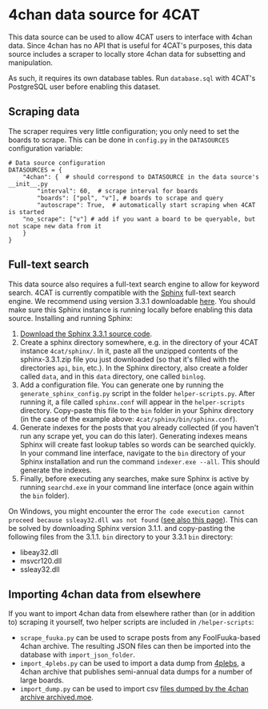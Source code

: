 # 4chan data source for 4CAT

This data source can be used to allow 4CAT users to interface with 4chan data.
Since 4chan has no API that is useful for 4CAT's purposes, this data source 
includes a scraper to locally store 4chan data for subsetting and manipulation.

As such, it requires its own database tables. Run `database.sql` with 4CAT's
PostgreSQL user before enabling this dataset.

## Scraping data
The scraper requires very little configuration; you only need to set the boards
to scrape. This can be done in `config.py` in the `DATASOURCES` configuration
variable:

```
# Data source configuration
DATASOURCES = {
	"4chan": {  # should correspond to DATASOURCE in the data source's __init__.py
		"interval": 60,  # scrape interval for boards
		"boards": ["pol", "v"], # boards to scrape and query
		"autoscrape": True,  # automatically start scraping when 4CAT is started
    "no_scrape": ["v"] # add if you want a board to be queryable, but not scape new data from it
	}
}
```

## Full-text search
This data source also requires a full-text search engine to allow for keyword
search.  4CAT is currently compatible with the [Sphinx](https://sphinxsearch.com)
full-text search engine. We recommend using version 3.3.1 downloadable
[here](sphinxsearch.com/downloads/current). You should make sure this Sphinx instance
is running locally before enabling this data source.
Installing and running Sphinx:
1. [Download the Sphinx 3.3.1 source code](sphinxsearch.com/downloads/current).
2. Create a sphinx directory somewhere, e.g. in the directory of your 4CAT instance
`4cat/sphinx/`. In it, paste all the unzipped contents of the sphinx-3.3.1.zip file
you just downloaded (so that it's filled with the directories `api`, `bin`, etc.).
In the Sphinx directory, also create a folder called `data`, and in this `data`
directory, one called `binlog`.
3. Add a configuration file. You can generate one by running the `generate_sphinx_config.py`
script in the folder `helper-scripts.py`. After running it, a file called `sphinx.conf`
will appear in the `helper-scripts` directory. Copy-paste this file to the `bin` folder
in your Sphinx directory (in the case of the example above: `4cat/sphinx/bin/sphinx.conf`).
4. Generate indexes for the posts that you already collected (if you haven't run any
scrape yet, you can do this later). Generating indexes means Sphinx will create fast
lookup tables so words can be searched quickly. In your command line interface, navigate
to the `bin` directory of your Sphinx installation and run the command `indexer.exe --all`.
This should generate the indexes.
5. Finally, before executing any searches, make sure Sphinx is active by running
`searchd.exe` in your command line interface (once again within the `bin` folder).

On Windows, you might encounter the error `The code execution cannot proceed because
 ssleay32.dll was not found` ([see also this page](https://www.sqlshack.com/getting-started-with-sphinx-search-engine/)).
 This can be solved by downloading Sphinx version 3.1.1. and copy-pasting the following
 files from the 3.1.1. `bin` directory to your 3.3.1 `bin` directory:
- libeay32.dll
- msvcr120.dll
- ssleay32.dll


## Importing 4chan data from elsewhere
If you want to import 4chan data from elsewhere rather than (or in addition to)
scraping it yourself, two helper scripts are included in `/helper-scripts`:

* `scrape_fuuka.py` can be used to scrape posts from any FoolFuuka-based 4chan
  archive. The resulting JSON files can then be imported into the database with
  `import_json_folder`.
* `import_4plebs.py` can be used to import a data dump from 
  [4plebs](http://4plebs.org), a 4chan archive that publishes semi-annual data
  dumps for a number of large boards. 
* `import_dump.py` can be used to import csv [files dumped by the 4chan archive archived.moe](https://archive.org/details/archivedmoe_db_201908).